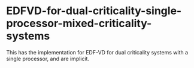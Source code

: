 # EDFVD-for-dual-criticality-single-processor-mixed-criticality-systems
This has the implementation for EDF-VD for dual criticality systems with a single processor, and are implicit. 
